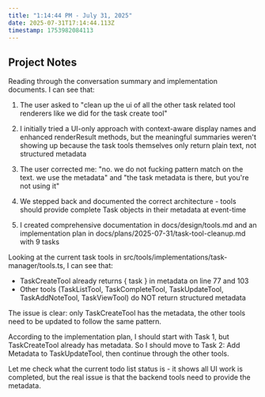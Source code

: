 ```yaml
---
title: "1:14:44 PM - July 31, 2025"
date: 2025-07-31T17:14:44.113Z
timestamp: 1753982084113
---
```


## Project Notes

Reading through the conversation summary and implementation documents. I can see that:

1. The user asked to "clean up the ui of all the other task related tool renderers like we did for the task create tool"

2. I initially tried a UI-only approach with context-aware display names and enhanced renderResult methods, but the meaningful summaries weren't showing up because the task tools themselves only return plain text, not structured metadata

3. The user corrected me: "no. we do not fucking pattern match on the text. we use the metadata" and "the task metadata is there, but you're not using it"

4. We stepped back and documented the correct architecture - tools should provide complete Task objects in their metadata at event-time

5. I created comprehensive documentation in docs/design/tools.md and an implementation plan in docs/plans/2025-07-31/task-tool-cleanup.md with 9 tasks

Looking at the current task tools in src/tools/implementations/task-manager/tools.ts, I can see that:
- TaskCreateTool already returns { task } in metadata on line 77 and 103
- Other tools (TaskListTool, TaskCompleteTool, TaskUpdateTool, TaskAddNoteTool, TaskViewTool) do NOT return structured metadata

The issue is clear: only TaskCreateTool has the metadata, the other tools need to be updated to follow the same pattern.

According to the implementation plan, I should start with Task 1, but TaskCreateTool already has metadata. So I should move to Task 2: Add Metadata to TaskUpdateTool, then continue through the other tools.

Let me check what the current todo list status is - it shows all UI work is completed, but the real issue is that the backend tools need to provide the metadata.
